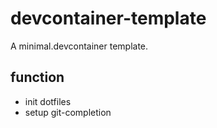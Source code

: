 # devcontainer-template
A minimal.devcontainer template.

## function
- init dotfiles
- setup git-completion